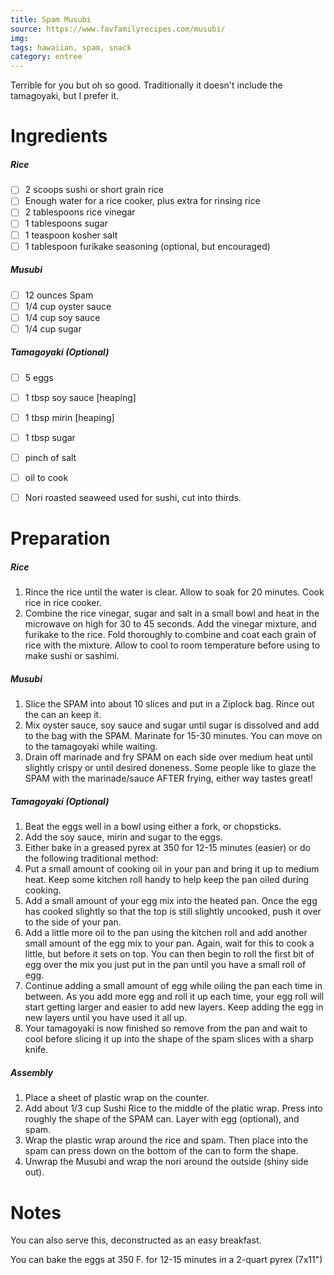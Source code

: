 ```yaml
---
title: Spam Musubi
source: https://www.favfamilyrecipes.com/musubi/
img:
tags: hawaiian, spam, snack
category: entree
---
```


Terrible for you but oh so good. Traditionally it doesn't include the tamagoyaki, but I prefer it.

Ingredients
===========
##### Rice
* [ ] 2 scoops sushi or short grain rice
* [ ] Enough water for a rice cooker, plus extra for rinsing rice
* [ ] 2 tablespoons rice vinegar
* [ ] 1 tablespoons sugar
* [ ] 1 teaspoon kosher salt
* [ ] 1 tablespoon furikake seasoning (optional, but encouraged)

##### Musubi
* [ ] 12 ounces Spam
* [ ] 1/4 cup oyster sauce
* [ ] 1/4 cup soy sauce
* [ ] 1/4 cup sugar

##### Tamagoyaki (Optional)
* [ ] 5 eggs
* [ ] 1 tbsp soy sauce [heaping]
* [ ] 1 tbsp mirin [heaping]
* [ ] 1 tbsp sugar
* [ ] pinch of salt
* [ ] oil to cook

* [ ] Nori roasted seaweed used for sushi, cut into thirds.

Preparation
===========
##### Rice
1. Rince the rice until the water is clear. Allow to soak for 20 minutes. Cook rice in rice cooker.
2. Combine the rice vinegar, sugar and salt in a small bowl and heat in the microwave on high for 30 to 45 seconds. Add the vinegar mixture, and furikake to the rice. Fold thoroughly to combine and coat each grain of rice with the mixture. Allow to cool to room temperature before using to make sushi or sashimi.

##### Musubi
1. Slice the SPAM into about 10 slices and put in a Ziplock bag. Rince out the can an keep it.
2. Mix oyster sauce, soy sauce and sugar until sugar is dissolved and add to the bag with the SPAM. Marinate for 15-30 minutes. You can move on to the tamagoyaki while waiting.
3. Drain off marinade and fry SPAM on each side over medium heat until slightly crispy or until desired doneness. Some people like to glaze the SPAM with the marinade/sauce AFTER frying, either way tastes great!

##### Tamagoyaki (Optional)
1. Beat the eggs well in a bowl using either a fork, or chopsticks.
2. Add the soy sauce, mirin and sugar to the eggs.
3. Either bake in a greased pyrex at 350 for 12-15 minutes (easier) or do the following traditional method:
4. Put a small amount of cooking oil in your pan and bring it up to medium heat. Keep some kitchen roll handy to help keep the pan oiled during cooking.
5. Add a small amount of your egg mix into the heated pan. Once the egg has cooked slightly so that the top is still slightly uncooked, push it over to the side of your pan.
6. Add a little more oil to the pan using the kitchen roll and add another small amount of the egg mix to your pan. Again, wait for this to cook a little, but before it sets on top. You can then begin to roll the first bit of egg over the mix you just put in the pan until you have a small roll of egg.
7. Continue adding a small amount of egg while oiling the pan each time in between. As you add more egg and roll it up each time, your egg roll will start getting larger and easier to add new layers. Keep adding the egg in new layers until you have used it all up.
8. Your tamagoyaki is now finished so remove from the pan and wait to cool before slicing it up into the shape of the spam slices with a sharp knife.

##### Assembly
1. Place a sheet of plastic wrap on the counter.
2. Add about 1/3 cup Sushi Rice to the middle of the platic wrap. Press into roughly the shape of the SPAM can. Layer with egg (optional), and spam. 
3. Wrap the plastic wrap around the rice and spam. Then place into the spam can press down on the bottom of the can to form the shape.
4. Unwrap the Musubi and wrap the nori around the outside (shiny side out). 

Notes
=====

You can also serve this, deconstructed as an easy breakfast.

You can bake the eggs at 350 F. for 12-15 minutes in a 2-quart pyrex (7x11")
